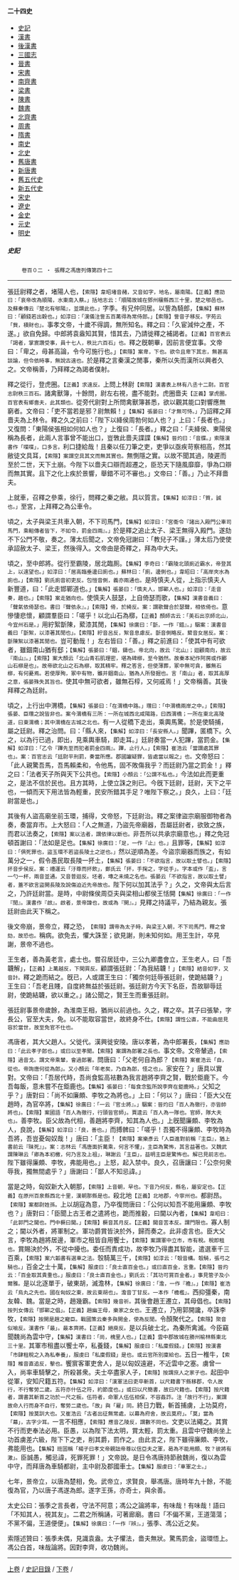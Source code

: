  



#### 二十四史

*   [史記](../a01/a01.md)
*   [漢書](../a02/a02.md)
*   [後漢書](../a03/a03.md)
*   [三國志](../a04/a04.md)
*   [晉書](../a05/a05.md)
*   [宋書](../a06/a06.md)
*   [南齊書](../a07/a07.md)
*   [梁書](../a08/a08.md)
*   [陳書](../a09/a09.md)
*   [魏書](../a10/a10.md)
*   [北齊書](../a11/a11.md)
*   [周書](../a12/a12.md)
*   [隋書](../a13/a13.md)
*   [南史](../a14/a14.md)
*   [北史](../a15/a15.md)
*   [舊唐書](../a16/a16.md)
*   [新唐書](../a17/a17.md)
*   [舊五代史](../a18/a18.md)
*   [新五代史](../a19/a19.md)
*   [宋史](../a20/a20.md)
*   [遼史](../a21/a21.md)
*   [金史](../a22/a22.md)
*   [元史](../a23/a23.md)
*   [明史](../a24/a24.md)


##### 史記
　　 `卷百０二 ‧ 張釋之馮唐列傳第四十二`

* * *

張廷尉釋之者，堵陽人也，`【索隱】韋昭堵音赭，又音如字，地名，屬南陽。【正義】應劭曰：「哀帝改為順陽，水東南入蔡。」括地志云：「順陽故城在鄧州穰縣西三十里，楚之郇邑也。及蘇秦傳云『楚北有郇陽』，並謂此也。」`字季。有兄仲同居。以訾為騎郎，`【集解】蘇林曰：「顧錢若出穀也。」如淳曰：「漢儀注訾五百萬得為常侍郎。」【索隱】訾音子移反。字苑云「貲，積財也」。`事孝文帝，十歲不得調，無所知名。釋之曰：「久宦減仲之產，不遂。」欲自免歸。中郎將袁盎知其賢，惜其去，乃請徙釋之補謁者。`【正義】百官表云「謁者，掌賔讚受事，員十七人，秩比六百石」也。`釋之旣朝畢，因前言便宜事。文帝曰：「卑之，毋甚高論，令今可施行也。」`【索隱】案卑，下也。欲令且卑下其志，無甚高談論，但令依時事，無說古遠也。`於是釋之言秦漢之閒事，秦所以失而漢所以興者久之。文帝稱善，乃拜釋之為謁者僕射。

釋之從行，登虎圈。`【正義】求遠反。`上問上林尉`【索隱】漢書表上林有八丞十二尉。百官志尉秩三百石。`諸禽獸簿，十餘問，尉左右視，盡不能對。虎圈嗇夫`【正義】掌虎圈。百官表有鄉嗇夫，此其類也。`從旁代尉對上所問禽獸簿甚悉，欲以觀其能口對響應無窮者。文帝曰：「吏不當若是邪？尉無賴！」`【集解】張晏曰：「才無可恃。」`乃詔釋之拜嗇夫為上林令。釋之久之前曰：「陛下以絳侯周勃何如人也？」上曰：「長者也。」又復問：「東陽侯張相如何如人也？」上復曰：「長者。」釋之曰：「夫絳侯、東陽侯稱為長者，此兩人言事曾不能出口，豈斆此嗇夫諜諜`【集解】晉灼曰：「音牒。」索隱漢書作「喋喋」，口多言。`利口捷給哉！且秦以任刀筆之吏，吏爭以亟疾苛察相高，然其敝徒文具耳，`【索隱】案謂空具其文而無其實也。`無惻隱之實。以故不聞其過，陵遲而至於二世，天下土崩。今陛下以嗇夫口辯而超遷之，臣恐天下隨風靡靡，爭為口辯而無其實。且下之化上疾於景響，舉錯不可不審也。」文帝曰：「善。」乃止不拜嗇夫。

上就車，召釋之參乘，徐行，問釋之秦之敝。具以質言。`【集解】如淳曰：「質，誠也。」`至宮，上拜釋之為公車令。

頃之，太子與梁王共車入朝，不下司馬門，`【集解】如淳曰：「宮衞令『諸出入殿門公車司馬門，乘軺傳者皆下，不如令，罰金四兩』。」`於是釋之追止太子、梁王無得入殿門。遂劾不下公門不敬，奏之。薄太后聞之，文帝免冠謝曰：「教兒子不謹。」薄太后乃使使承詔赦太子、梁王，然後得入。文帝由是奇釋之，拜為中大夫。

頃之，至中郎將。從行至霸陵，居北臨厠。`【集解】李奇曰：「霸陵北頭廁近霸水，帝登其上，以遠望也。」如淳曰：「居高臨垂邊曰廁也。」蘇林曰：「廁，邊側也。」韋昭曰：「高岸夾水為廁也。」【索隱】劉氏廁音初吏反。包愷音側，義亦兩通也。`是時慎夫人從，上指示慎夫人新豐道，曰：「此走邯鄲道也。」`【集解】張晏曰：「慎夫人，邯鄲人也。」如淳曰：「走音奏，趨也。」【索隱】案走猶向也。`使慎夫人鼓瑟，上自倚瑟而歌，`【集解】漢書音義曰：「聲氣依倚瑟也。書曰『聲依永』。」【索隱】倚，於綺反。案：謂歌聲合於瑟聲，相依倚也。`意慘悽悲懷，顧謂羣臣曰：「嗟乎！以北山石為槨，`【正義】顏師古云：「美石出京師北山，今宜州石是。」`用紵絮斮陳，蕠漆其閒，`【集解】徐廣曰：「斮，一作『錯』。」駰案：漢書音義曰「斮絮，以漆著其閒也」。【索隱】紵音呂反，絮音息慮反。斮音側略反。蕠音女居反。案：斮陳絮以漆著其閒也。`豈可動哉！」左右皆曰：「善。」釋之前進曰：「使其中有可欲者，雖錮南山猶有郄；`【集解】張晏曰：「錮，鑄也。帝北向，故云『北山』；迴顧南向，故云『南山』。」【索隱】案大顏云「北山青石肌理密，堪為碑槨，至今猶然。故秦本紀作阿房或作酈山石槨是也」。故帝欲北山之石為槨，取其精牢。釋之答言，但使薄葬，冢中無可貪，雖無石槨，有何憂焉。若使厚殉，冢中有物，雖并錮南山，猶為人所發掘也。言「南山」者，取其高厚之意，張晏殊失其旨也。`使其中無可欲者，雖無石椁，又何戚焉！」文帝稱善。其後拜釋之為廷尉。

頃之，上行出中渭橋，`【集解】張晏曰：「在渭橋中路。」瓚曰：「中渭橋兩岸之中。」【索隱】張晏、臣瓚之說皆非也。案今渭橋有三所：一所在城西北咸陽路，曰西渭橋；一所在東北高陵道，曰東渭橋；其中渭橋在古城之北也。`有一人從穚下走出，乘輿馬驚。於是使騎捕，屬之廷尉。釋之治問。曰：「縣人來，`【集解】如淳曰：「長安縣人。」`聞蹕，匿橋下。久之，以為行已過，即出，見乘輿車騎，即走耳。」廷尉奏當一人犯蹕，當罰金。`【集解】如淳曰：「乙令『蹕先至而犯者罰金四兩』。蹕，止行人。」【索隱】崔浩云「當謂處其罪也」。案：百官志云「廷尉平刑罰，奏當所應。郡國讞疑罪，皆處當以報之」也。`文帝怒曰：「此人親驚吾馬，吾馬賴柔和，令他馬，固不敗傷我乎？而廷尉乃當之罰金！」釋之曰：「法者天子所與天下公共也。`【索隱】小顏云：「公謂不私也。」`今法如此而更重之，是法不信於民也。且方其時，上使立誅之則已。今旣下廷尉，廷尉，天下之平也，一傾而天下用法皆為輕重，民安所錯其手足？唯陛下察之。」良久，上曰：「廷尉當是也。」

其後有人盜高廟坐前玉環，捕得，文帝怒，下廷尉治。釋之案律盜宗廟服御物者為奏，奏當弃市。上大怒曰：「人之無道，乃盜先帝廟器，吾屬廷尉者，欲致之族，而君以法奏之，`【索隱】案以法者，謂依律以斷也。`非吾所以共承宗廟意也。」釋之免冠頓首謝曰：「法如是足也。`【集解】徐廣曰：「足，一作『止』也。」`且罪等，`【集解】如淳曰：「俱死罪也，盜玉環不若盜長陵土之逆也。」`然以逆順為差。今盜宗廟器而族之，有如萬分之一，假令愚民取長陵一抔土，`【集解】張晏曰：「不欲指言，故以取土譬也。」【索隱】抔音步侯反。案：禮運云「汙尊而抔飲」，鄭氏云「抔，手掬之，字從手」。字本或作「盃」，言一勺一杯，兩音並通。又音普迴反。坯者，塼之未燒之名也。張晏云「不欲指言，故以取土譬」者，蓋不欲言盜開長陵及說傷迫近先帝故也。`陛下何以加其法乎？」久之，文帝與太后言之，乃許廷尉當。是時，中尉條侯周亞夫與梁相山都侯王恬開`【集解】徐廣曰：「一作『閒』。漢書作『啟』。啟者，景帝諱也，故或為『開』。」`見釋之持議平，乃結為親友。張廷尉由此天下稱之。

後文帝崩，景帝立，釋之恐，`　【索隱】謂帝為太子時，與梁王入朝，不下司馬門，釋之曾劾，故恐也。`稱病。欲免去，懼大誅至；欲見謝，則未知何如。用王生計，卒見謝，景帝不過也。

王生者，善為黃老言，處士也。嘗召居廷中，三公九卿盡會立，王生老人，曰「吾韤解」，`【正義】上萬越反，下閑買反。`顧謂張廷尉：「為我結韤！」`【索隱】結音如字，又音計。`釋之跪而結之。旣已，人或謂王生曰：「獨奈何廷辱張廷尉，使跪結韤？」王生曰：「吾老且賤，自度終無益於張廷尉。張廷尉方今天下名臣，吾故聊辱廷尉，使跪結韤，欲以重之。」諸公聞之，賢王生而重張廷尉。

張廷尉事景帝歲餘，為淮南王相，猶尚以前過也。久之，釋之卒。其子曰張摯，字長公，官至大夫，免。以不能取容當世，故終身不仕。`【索隱】謂性公直，不能曲屈見容於當世，故至免官不仕也。`

馮唐者，其大父趙人。父徙代。漢興徙安陵。唐以孝著，為中郎署長，`【集解】應劭曰：「此云孝子郎也。」或曰以至孝聞。【索隱】案謂為郎署之長也。`事文帝。文帝輦過，`【索隱】過音戈。謂文帝乘輦，會過郎署。`問唐曰：「父老何自為郎？`【索隱】案崔浩云「自，從也。帝詢唐何從為郎」。又小顏云「年老矣，乃自為郎，怪之也」。`家安在？」唐具以實對。文帝曰：「吾居代時，吾尚食監高袪數為我言趙將李齊之賢，戰於鉅鹿下。今吾每飯，意未嘗不在鉅鹿也。`【集解】張晏曰：「每食念監所說李齊在鉅鹿時。」`父知之乎？」唐對曰：「尚不如廉頗、李牧之為將也。」上曰：「何以？」唐曰：「臣大父在趙時，為官卒將，`【集解】徐廣曰：「一云『官士將』。」駰案：晉灼曰「百人為徹行，亦皆帥將也」。【索隱】案國語「百人為徹行，行頭皆官師」。賈逵云「百人為一隊也。官師，隊大夫也」。`善李牧。臣父故為代相，善趙將李齊，知其為人也。」上旣聞廉頗、李牧為人，良說，`【集解】如淳曰：「良，善也。」`而搏髀曰：「嗟乎！吾獨不得廉頗、李牧時為吾將，吾豈憂匈奴哉！」唐曰：「主臣！`【索隱】案樂彥云「人臣進對前稱『主臣』，猶上書前云『昧死』」。案：志林云「馮唐面折萬乘，何言不懼」，主臣為驚怖，其言益著也。又魏武謂陳琳云「卿為本初檄，何乃言及上祖」，琳謝云「主臣」，益明主臣是驚怖也。解已見前志也。`陛下雖得廉頗、李牧，弗能用也。」上怒，起入禁中。良久，召唐讓曰：「公奈何衆辱我，獨無間處乎？」唐謝曰：「鄙人不知忌諱。」

當是之時，匈奴新大入朝那，`【索隱】上音朝，早也。下音乃何反，縣名，屬安定也。【正義】在原州百泉縣西北十里，漢朝那縣是也。`殺北地`【正義】北地郡，今寧州也。`都尉昂。`【索隱】案都尉姓孫。`上以胡寇為意，乃卒復問唐曰：「公何以知吾不能用廉頗、李牧也？」唐對曰：「臣聞上古王者之遣將也，跪而推轂，曰閫以內者，`【集解】韋昭曰：「此郭門之閫也。門中橛曰閫。」【索隱】橛音其月反。【正義】閫音苦本反。謂門限也。`寡人制之；閫以外者，將軍制之。軍功爵賞皆決於外，歸而奏之。此非虛言也。臣大父言，李牧為趙將居邊，軍市之租皆自用饗士，`【索隱】案謂軍中立市，市有稅。稅即租也。`賞賜決於外，不從中擾也。委任而責成功，故李牧乃得盡其智能，遣選車千三百乘，`【索隱】案六韜書有選車之法。`彀騎萬三千，`【索隱】如淳云：「彀音構。彀騎，張弓之騎也。」`百金之士十萬，`【集解】服虔曰：「良士直百金也。」或曰直百金，言重。【索隱】晉灼云：「百金取其貴重也。」服虔曰：「良士直百金也。」劉氏云：「其功可賞百金者。」事見管子及小爾雅。`是以北逐單于，破東胡，滅澹林，`【集解】徐廣曰：「澹，一作『襜』。」【索隱】崔浩云「烏丸之先也。國在匈奴之東，故云東胡也」。澹音丁甘反。一本作「檐檻」。`西抑彊秦，南友韓、魏。當是之時，趙幾霸。`【索隱】幾音祈。`其後會趙王遷立，其母倡也。`【索隱】按列女傳云「邯鄲之倡」。【正義】趙幽王母，樂家之女也。`王遷立，乃用郭開讒，卒誅李牧，`【索隱】按開是趙之寵臣。戰國策云秦多與開金，使為反閒。`令顏聚代之。`【索隱】聚音似喻反。漢書作「最」。最本齊將。【正義】絕庾反。`是以兵破士北，為秦所禽滅。今臣竊聞魏尚為雲中守，`【集解】漢書曰：「尚，槐里人也。」【正義】雲中郡故城在勝州榆林縣東北三十里。`其軍市租盡以饗士卒，私養錢，`【集解】服虔曰：「私廩假錢。」【索隱】按漢書「市肆租稅之入為私奉養」，服虔曰「私廩假錢」是也。或云官所別廩給也。`五日一椎牛，`【索隱】椎音直追反，擊也。`饗賔客軍吏舍人，是以匈奴遠避，不近雲中之塞。虜曾一入，尚率車騎擊之，所殺甚衆。夫士卒盡家人子，`【索隱】按謂庶人之家子也。`起田中從軍，安知尺籍五符。`【集解】如淳曰：「漢軍法曰吏卒斬首，以尺籍書下縣移郡，令人故行，不行奪勞二歲。五符亦什伍之符，約節度也。」或曰以尺簡書，故曰尺籍也。【索隱】按尺籍者，謂書其斬首之功於一尺之板。伍符者，命軍人伍伍相保，不容姦詐。注「故行不行」，案謂故命人行而身不自行，奪勞二歲也。「故」與「雇」同。`終日力戰，斬首捕虜，上功莫府，`【索隱】按莫訓大也。又崔浩云「古者出征無常處，以幕為府舍，故云莫府」。「莫」當為「幕」，古字少耳。`一言不相應，`【索隱】應音乙陵反，謂數不同也。`文吏以法繩之。其賞不行而吏奉法必用。臣愚，以為陛下法太明，賞太輕，罰太重。且雲中守魏尚坐上功首虜差六級，陛下下之吏，削其爵，罰作之。由此言之，陛下雖得廉頗、李牧，弗能用也。`【集解】班固稱「楊子曰孝文帝親詘帝尊以信亞夫之軍，曷為不能用頗、牧？彼將有激」。`臣誠愚，觸忌諱，死罪死罪！」文帝說。是日令馮唐持節赦魏尚，復以為雲中守，而拜唐為車騎都尉，主中尉及郡國車士。`【集解】服虔曰：「車軍之士。」`

七年，景帝立，以唐為楚相，免。武帝立，求賢良，舉馮唐。唐時年九十餘，不能復為官，乃以唐子馮遂為郎。遂字王孫，亦奇士，與余善。

太史公曰：張季之言長者，守法不阿意；馮公之論將率，有味哉！有味哉！語曰「不知其人，視其友」。二君之所稱誦，可著廊廟。書曰「不偏不黨，王道蕩蕩；不黨不偏，王道便便」。`【集解】徐廣曰：「一作『辨』。」`張季、馮公近之矣。

索隱述贊曰：張季未偶，見識袁盎。太子懼法，嗇夫無狀。驚馬罰金，盜環悟上。馮公白首，味哉論將。因對李齊，收功魏尚。

* * *

 [上卷](101.md) / [史記目錄](a01.md) / [下卷](103.md) /

    